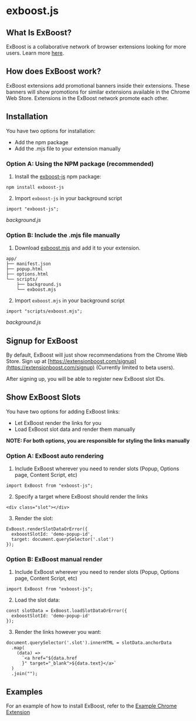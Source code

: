 # exboost.js

## What Is ExBoost?

ExBoost is a collaborative network of browser extensions looking for more users. Learn more [here](https://extensionboost.com).

## How does ExBoost work?

ExBoost extensions add promotional banners inside their extensions. These banners will show promotions for similar extensions available in the Chrome Web Store. Extensions in the ExBoost network promote each other.

## Installation

You have two options for installation:

- Add the npm package
- Add the .mjs file to your extension manually

### Option A: Using the NPM package (recommended)

1. Install the [exboost-js](https://www.npmjs.com/package/exboost-js) npm package:

`npm install exboost-js`

2. Import `exboost-js` in your background script

```
import "exboost-js";
```

_background.js_

### Option B: Include the .mjs file manually

1. Download [exboost.mjs](https://raw.githubusercontent.com/classvsoftware/exboost.js/master/dist/exboost.mjs) and add it to your extension.

```
app/
├── manifest.json
├── popup.html
├── options.html
└── scripts/
    ├── background.js
    └── exboost.mjs
```

2. Import `exboost.mjs` in your background script

```
import "scripts/exboost.mjs";
```

_background.js_

## Signup for ExBoost

By default, ExBoost will just show recommendations from the Chrome Web Store. Sign up at [https://extensionboost.com/signup](https://extensionboost.com/signup) (Currently limited to beta users).

After signing up, you will be able to register new ExBoost slot IDs.

## Show ExBoost Slots

You have two options for adding ExBoost links:

- Let ExBoost render the links for you
- Load ExBoost slot data and render them manually

**NOTE: For both options, you are responsible for styling the links manually**

### Option A: ExBoost auto rendering

1. Include ExBoost wherever you need to render slots (Popup, Options page, Content Script, etc)

`import ExBoost from "exboost-js";`

2. Specify a target where ExBoost should render the links

`<div class="slot"></div>`

3. Render the slot:

```
ExBoost.renderSlotDataOrError({
  exboostSlotId: 'demo-popup-id',
  target: document.querySelector('.slot')
});
```

### Option B: ExBoost manual render

1. Include ExBoost wherever you need to render slots (Popup, Options page, Content Script, etc)

`import ExBoost from "exboost-js";`

2. Load the slot data:

```
const slotData = ExBoost.loadSlotDataOrError({
  exboostSlotId: 'demo-popup-id'
});
```

3. Render the links however you want:

```
document.querySelector('.slot').innerHTML = slotData.anchorData
  .map(
    (data) =>
      `<a href="${data.href
      }" target="_blank">${data.text}</a>`
  )
  .join("");
```

## Examples

For an example of how to install ExBoost, refer to the [Example Chrome Extension](https://github.com/msfrisbie/demo-browser-extension)
